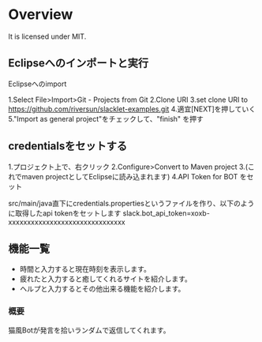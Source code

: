 # Overview

It is licensed under MIT.

## Eclipseへのインポートと実行

Eclipseへのimport

1.Select File>Import>Git - Projects from Git
 2.Clone URI
 3.set clone URI to https://github.com/riversun/slacklet-examples.git
 4.適宜[NEXT]を押していく
5."Import as general project"をチェックして、"finish" を押す

## credentialsをセットする

1.プロジェクト上で、右クリック
2.Configure>Convert to Maven project
 3.(これでmaven projectとしてEclipseに読み込まれます)
4.API Token for BOT をセット

src/main/java直下にcredentials.propertiesというファイルを作り、以下のように取得したapi tokenをセットします
slack.bot_api_token=xoxb-xxxxxxxxxxxxxxxxxxxxxxxxxxxxxxx


## 機能一覧
 
 - 時間と入力すると現在時刻を表示します。
 - 疲れたと入力すると癒してくれるサイトを紹介します。
 - ヘルプと入力するとその他出来る機能を紹介します。


### 概要
猫風Botが発言を拾いランダムで返信してくれます。
